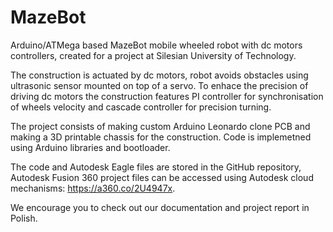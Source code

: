 # MazeBot
Arduino/ATMega based MazeBot mobile wheeled robot with dc motors controllers, created for a project at Silesian University of Technology.

The construction is actuated by dc motors, robot avoids obstacles using ultrasonic sensor mounted on top of a servo. To enhace the precision of driving dc motors the construction features PI controller for synchronisation of wheels velocity and cascade controller for precision turning.

The project consists of making custom Arduino Leonardo clone PCB and making a 3D printable chassis for the construction. Code is implemetned using Arduino libraries and bootloader.

The code and Autodesk Eagle files are stored in the GitHub repository, Autodesk Fusion 360 project files can be accessed using Autodesk cloud mechanisms: https://a360.co/2U4947x.

We encourage you to check out our documentation and project report in Polish.
